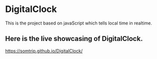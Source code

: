 # DigitalClock
This is the project based on javaScript which tells local time in realtime.
## Here is the live showcasing of DigitalClock.
https://somtrip.github.io/DigitalClock/

